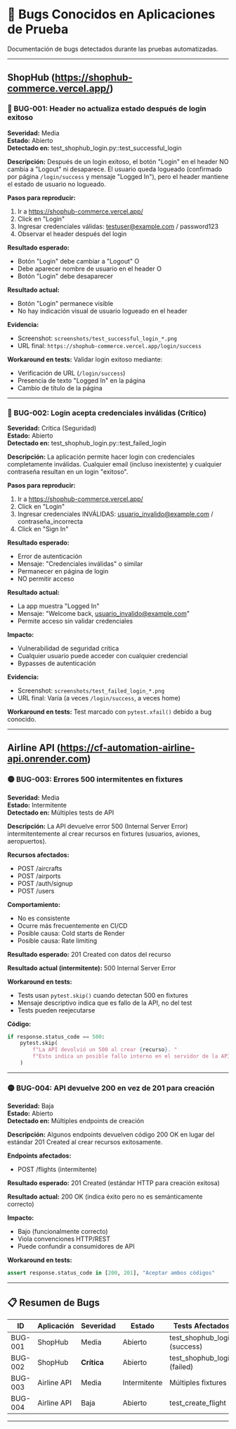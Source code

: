 # 🐛 Bugs Conocidos en Aplicaciones de Prueba

Documentación de bugs detectados durante las pruebas automatizadas.

---

## ShopHub (https://shophub-commerce.vercel.app/)

### 🔴 BUG-001: Header no actualiza estado después de login exitoso

**Severidad:** Media  
**Estado:** Abierto  
**Detectado en:** test_shophub_login.py::test_successful_login

**Descripción:**
Después de un login exitoso, el botón "Login" en el header NO cambia a "Logout" ni desaparece. El usuario queda logueado (confirmado por página `/login/success` y mensaje "Logged In"), pero el header mantiene el estado de usuario no logueado.

**Pasos para reproducir:**
1. Ir a https://shophub-commerce.vercel.app/
2. Click en "Login"
3. Ingresar credenciales válidas: testuser@example.com / password123
4. Observar el header después del login

**Resultado esperado:**
- Botón "Login" debe cambiar a "Logout" O
- Debe aparecer nombre de usuario en el header O
- Botón "Login" debe desaparecer

**Resultado actual:**
- Botón "Login" permanece visible
- No hay indicación visual de usuario logueado en el header

**Evidencia:**
- Screenshot: `screenshots/test_successful_login_*.png`
- URL final: `https://shophub-commerce.vercel.app/login/success`

**Workaround en tests:**
Validar login exitoso mediante:
- Verificación de URL (`/login/success`)
- Presencia de texto "Logged In" en la página
- Cambio de título de la página

---

### 🔴 BUG-002: Login acepta credenciales inválidas (Crítico)

**Severidad:** Crítica (Seguridad)  
**Estado:** Abierto  
**Detectado en:** test_shophub_login.py::test_failed_login

**Descripción:**
La aplicación permite hacer login con credenciales completamente inválidas. Cualquier email (incluso inexistente) y cualquier contraseña resultan en un login "exitoso".

**Pasos para reproducir:**
1. Ir a https://shophub-commerce.vercel.app/
2. Click en "Login"
3. Ingresar credenciales INVÁLIDAS: usuario_invalido@example.com / contraseña_incorrecta
4. Click en "Sign In"

**Resultado esperado:**
- Error de autenticación
- Mensaje: "Credenciales inválidas" o similar
- Permanecer en página de login
- NO permitir acceso

**Resultado actual:**
- La app muestra "Logged In"
- Mensaje: "Welcome back, usuario_invalido@example.com"
- Permite acceso sin validar credenciales

**Impacto:**
- Vulnerabilidad de seguridad crítica
- Cualquier usuario puede acceder con cualquier credencial
- Bypasses de autenticación

**Evidencia:**
- Screenshot: `screenshots/test_failed_login_*.png`
- URL final: Varía (a veces `/login/success`, a veces home)

**Workaround en tests:**
Test marcado con `pytest.xfail()` debido a bug conocido.

---

## Airline API (https://cf-automation-airline-api.onrender.com)

### 🟡 BUG-003: Errores 500 intermitentes en fixtures

**Severidad:** Media  
**Estado:** Intermitente  
**Detectado en:** Múltiples tests de API

**Descripción:**
La API devuelve error 500 (Internal Server Error) intermitentemente al crear recursos en fixtures (usuarios, aviones, aeropuertos).

**Recursos afectados:**
- POST /aircrafts
- POST /airports  
- POST /auth/signup
- POST /users

**Comportamiento:**
- No es consistente
- Ocurre más frecuentemente en CI/CD
- Posible causa: Cold starts de Render
- Posible causa: Rate limiting

**Resultado esperado:**
201 Created con datos del recurso

**Resultado actual (intermitente):**
500 Internal Server Error

**Workaround en tests:**
- Tests usan `pytest.skip()` cuando detectan 500 en fixtures
- Mensaje descriptivo indica que es fallo de la API, no del test
- Tests pueden reejecutarse

**Código:**
```python
if response.status_code == 500:
    pytest.skip(
        f"La API devolvió un 500 al crear {recurso}. "
        f"Esto indica un posible fallo interno en el servidor de la API de prueba."
    )
```

---

### 🟡 BUG-004: API devuelve 200 en vez de 201 para creación

**Severidad:** Baja  
**Estado:** Abierto  
**Detectado en:** Múltiples endpoints de creación

**Descripción:**
Algunos endpoints devuelven código 200 OK en lugar del estándar 201 Created al crear recursos exitosamente.

**Endpoints afectados:**
- POST /flights (intermitente)

**Resultado esperado:**
201 Created (estándar HTTP para creación exitosa)

**Resultado actual:**
200 OK (indica éxito pero no es semánticamente correcto)

**Impacto:**
- Bajo (funcionalmente correcto)
- Viola convenciones HTTP/REST
- Puede confundir a consumidores de API

**Workaround en tests:**
```python
assert response.status_code in [200, 201], "Aceptar ambos códigos"
```

---

## 📋 Resumen de Bugs

| ID | Aplicación | Severidad | Estado | Tests Afectados |
|----|-----------|-----------|--------|-----------------|
| BUG-001 | ShopHub | Media | Abierto | test_shophub_login (success) |
| BUG-002 | ShopHub | **Crítica** | Abierto | test_shophub_login (failed) |
| BUG-003 | Airline API | Media | Intermitente | Múltiples fixtures |
| BUG-004 | Airline API | Baja | Abierto | test_create_flight |

---


